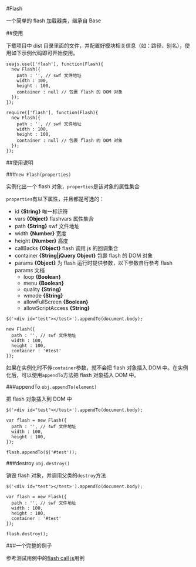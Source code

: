 #Flash

一个简单的 flash 加载器类，继承自 Base

##使用

下载项目中 dist 目录里面的文件，并配置好模块相关信息（如：路径，别名），使用如下示例代码即可开始使用。

```
seajs.use(['flash'], function(Flash){
  new Flash({
    path : '', // swf 文件地址
    width : 100,
    height : 100,
    container : null // 包裹 flash 的 DOM 对象
  });
});

require(['flash'], function(Flash){
  new Flash({
    path : '', // swf 文件地址
    width : 100,
    height : 100,
    container : null // 包裹 flash 的 DOM 对象
  });
});
```

##使用说明

###``new Flash(properties)``

实例化出一个 flash 对象，``properties``是该对象的属性集合

``properties``有以下属性，并且都是可选的：

- id **{String}** 唯一标识符
- vars **{Object}** flashvars 属性集合
- path **{String}** swf 文件地址
- width **{Number}** 宽度
- height **{Number}** 高度
- callBacks **{Object}** flash 调用 js 的回调集合
- container **{String|jQuery Object}** 包裹 flash 的 DOM 对象
- params **{Object}** 为 flash 运行时提供参数，以下参数自行参考 flash params 文档
  - loop **{Boolean}**
  - menu **{Boolean}**
  - quality **{String}**
  - wmode **{String}**
  - allowFullScreen **{Boolean}**
  - allowScriptAccess **{String}**

```
$('<div id="test"></test>').appendTo(document.body);

new Flash({
  path : '', // swf 文件地址
  width : 100,
  height : 100,
  container : '#test'
});
```

如果在实例化时不传``container``参数，就不会把 flash 对象插入 DOM 中。在实例化后，可以使用``appendTo``方法把 flash 对象插入 DOM 中。

###appendTo ``obj.appendTo(element)``

把 flash 对象插入到 DOM 中

```
$('<div id="test"></test>').appendTo(document.body);

var flash = new Flash({
  path : '', // swf 文件地址
  width : 100,
  height : 100,
});

flash.appendTo($('#test'));
```

###destroy ``obj.destroy()``

销毁 flash 对象，并调用父类的``destroy``方法

```
$('<div id="test"></test>').appendTo(document.body);

var flash = new Flash({
  path : '', // swf 文件地址
  width : 100,
  height : 100,
  container : '#test'
});

flash.destroy();
```

###一个完整的例子

参考测试用例中的[flash call js](https://github.com/2046/flash/blob/master/tests/flash-test.js#L86-L113)用例